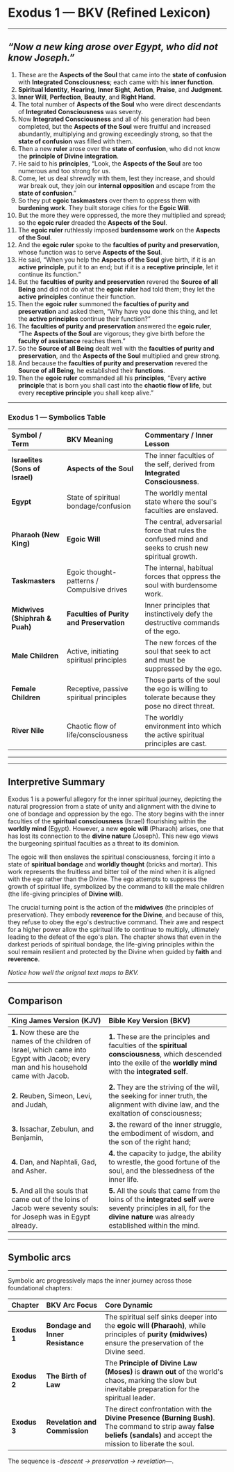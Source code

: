 
# Exodus 1 — BKV (Refined Lexicon)

---  
_“Now a new king arose over Egypt, who did not know Joseph.”_  
---


1.  These are the **Aspects of the Soul** that came into the **state of confusion** with **Integrated Consciousness**; each came with his **inner function**.
2.  **Spiritual Identity**, **Hearing**, **Inner Sight**, **Action**, **Praise**, and **Judgment**.
3.  **Inner Will**, **Perfection**, **Beauty**, and **Right Hand**.
4.  The total number of **Aspects of the Soul** who were direct descendants of **Integrated Consciousness** was seventy.
5.  Now **Integrated Consciousness** and all of his generation had been completed, but the **Aspects of the Soul** were fruitful and increased abundantly, multiplying and growing exceedingly strong, so that the **state of confusion** was filled with them.
6.  Then a new **ruler** arose over the **state of confusion**, who did not know the **principle of Divine integration**.
7.  He said to his **principles**, “Look, the **Aspects of the Soul** are too numerous and too strong for us.
8.  Come, let us deal shrewdly with them, lest they increase, and should war break out, they join our **internal opposition** and escape from the **state of confusion**.”
9.  So they put **egoic taskmasters** over them to oppress them with **burdening work**. They built storage cities for the **Egoic Will**.
10. But the more they were oppressed, the more they multiplied and spread; so the **egoic ruler** dreaded the **Aspects of the Soul**.
11. The **egoic ruler** ruthlessly imposed **burdensome work** on the **Aspects of the Soul**.
12. And the **egoic ruler** spoke to the **faculties of purity and preservation**, whose function was to serve **Aspects of the Soul**.
13. He said, “When you help the **Aspects of the Soul** give birth, if it is an **active principle**, put it to an end; but if it is a **receptive principle**, let it continue its function.”
14. But the **faculties of purity and preservation** revered the **Source of all Being** and did not do what the **egoic ruler** had told them; they let the **active principles** continue their function.
15. Then the **egoic ruler** summoned the **faculties of purity and preservation** and asked them, “Why have you done this thing, and let the **active principles** continue their function?”
16. The **faculties of purity and preservation** answered the **egoic ruler**, “The **Aspects of the Soul** are vigorous; they give birth before the **faculty of assistance** reaches them.”
17. So the **Source of all Being** dealt well with the **faculties of purity and preservation**, and the **Aspects of the Soul** multiplied and grew strong.
18. And because the **faculties of purity and preservation** revered the **Source of all Being**, he established their **functions**.
19. Then the **egoic ruler** commanded all his **principles**, “Every **active principle** that is born you shall cast into the **chaotic flow of life**, but every **receptive principle** you shall keep alive.”

---

### Exodus 1 — Symbolics Table

| Symbol / Term | BKV Meaning | Commentary / Inner Lesson |
| :--- | :--- | :--- |
| **Israelites (Sons of Israel)** | **Aspects of the Soul** | The inner faculties of the self, derived from **Integrated Consciousness**. |
| **Egypt** | State of spiritual bondage/confusion | The worldly mental state where the soul's faculties are enslaved. |
| **Pharaoh (New King)** | **Egoic Will** | The central, adversarial force that rules the confused mind and seeks to crush new spiritual growth. |
| **Taskmasters** | Egoic thought-patterns / Compulsive drives | The internal, habitual forces that oppress the soul with burdensome work. |
| **Midwives (Shiphrah & Puah)** | **Faculties of Purity and Preservation** | Inner principles that instinctively defy the destructive commands of the ego. |
| **Male Children** | Active, initiating spiritual principles | The new forces of the soul that seek to act and must be suppressed by the ego. |
| **Female Children** | Receptive, passive spiritual principles | Those parts of the soul the ego is willing to tolerate because they pose no direct threat. |
| **River Nile** | Chaotic flow of life/consciousness | The worldly environment into which the active spiritual principles are cast. |

---





---

## Interpretive Summary

Exodus 1 is a powerful allegory for the inner spiritual journey, depicting the natural progression from a state of unity and alignment with the divine to one of bondage and oppression by the ego. The story begins with the inner faculties of the **spiritual consciousness** (Israel) flourishing within the **worldly mind** (Egypt). However, a new **egoic will** (Pharaoh) arises, one that has lost its connection to the **divine nature** (Joseph). This new ego views the burgeoning spiritual faculties as a threat to its dominion.

The egoic will then enslaves the spiritual consciousness, forcing it into a state of **spiritual bondage** and **worldly thought** (bricks and mortar). This work represents the fruitless and bitter toil of the mind when it is aligned with the ego rather than the Divine. The ego attempts to suppress the growth of spiritual life, symbolized by the command to kill the male children (the life-giving principles of **Divine will**).

The crucial turning point is the action of the **midwives** (the principles of preservation). They embody **reverence for the Divine**, and because of this, they refuse to obey the ego's destructive command. Their awe and respect for a higher power allow the spiritual life to continue to multiply, ultimately leading to the defeat of the ego's plan. The chapter shows that even in the darkest periods of spiritual bondage, the life-giving principles within the soul remain resilient and protected by the Divine when guided by **faith** and **reverence**.

_Notice how well the orignal text maps to BKV._

---  

## Comparison

| King James Version (KJV) | Bible Key Version (BKV) |
| :--- | :--- |
| **1.** Now these are the names of the children of Israel, which came into Egypt with Jacob; every man and his household came with Jacob. | **1.** These are the principles and faculties of the **spiritual consciousness**, which descended into the exile of the **worldly mind** with the **integrated self**. |
| **2.** Reuben, Simeon, Levi, and Judah, | **2.** They are the striving of the will, the seeking for inner truth, the alignment with divine law, and the exaltation of consciousness; |
| **3.** Issachar, Zebulun, and Benjamin, | **3.** the reward of the inner struggle, the embodiment of wisdom, and the son of the right hand; |
| **4.** Dan, and Naphtali, Gad, and Asher. | **4.** the capacity to judge, the ability to wrestle, the good fortune of the soul, and the blessedness of the inner life. |
| **5.** And all the souls that came out of the loins of Jacob were seventy souls: for Joseph was in Egypt already. | **5.** All the souls that came from the loins of the **integrated self** were seventy principles in all, for the **divine nature** was already established within the mind. |

---  

## Symbolic arcs  

---

Symbolic arc progressively maps the inner journey across those foundational chapters:

| Chapter | BKV Arc Focus | Core Dynamic |
| :--- | :--- | :--- |
| **Exodus 1** | **Bondage and Inner Resistance** | The spiritual self sinks deeper into the **egoic will (Pharaoh)**, while principles of **purity (midwives)** ensure the preservation of the Divine seed. |
| **Exodus 2** | **The Birth of Law** | The **Principle of Divine Law (Moses)** is **drawn out** of the world's chaos, marking the slow but inevitable preparation for the spiritual leader. |
| **Exodus 3** | **Revelation and Commission** | The direct confrontation with the **Divine Presence (Burning Bush)**. The command to strip away **false beliefs (sandals)** and accept the mission to liberate the soul. |

The sequence is -*descent -> preservation -> revelation*—.

